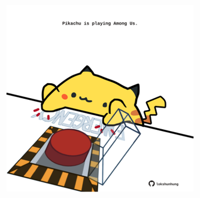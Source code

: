 <!-- built at 14/03/2022, 22:00:53 UTC -->
<p align="center">
  <img width="500" height="500" src="./ReadmeImage.svg">
</p>
